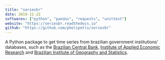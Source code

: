 ```yaml
---
title: "seriesbr"
date: 2019-11-22
softwares: ["python", "pandas", "requests", "unittest"]
website: "https://seriesbr.readthedocs.io"
github: "https://github.com/phelipetls/seriesbr"
---
```


A Python package to get time series from brazilian government institutions'
databases, such as the [Brazilian Central Bank](https://www3.bcb.gov.br/sgspub),
[Institute of Applied Economic Research](http://ipeadata.gov.br/beta3/) and
[Brazilian Institute of Geography and Statistics](https://sidra.ibge.gov.br/home/ipp/brasil).

